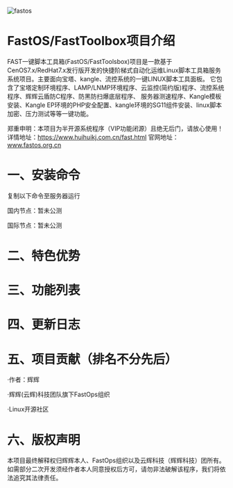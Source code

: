 ![fastos](https://images.gitee.com/uploads/images/2021/0301/185452_24a18d8a_1775201.png "uugai.com_1614595991588.png")
# FastOS/FastToolbox项目介绍
  FAST一键脚本工具箱(FastOS/FastToolsbox)项目是一款基于CenOS7.x/RedHat7.x发行版开发的快捷阶梯式自动化运维Linux脚本工具箱服务系统项目。主要面向宝塔、kangle、流控系统的一键LINUX脚本工具面板。 它包含了宝塔定制环境程序、LAMP/LNMP环境程序、云监控(简约版)程序、流控系统程序、辉辉云盾防C程序、防黑防扫爆底层程序、 服务器测速程序、Kangle模板安装、Kangle EP环境的PHP安全配置、kangle环境的SG11组件安装、linux脚本加密、压力测试等等一键功能。

郑重申明：本项目为半开源系统程序（VIP功能闭源）且绝无后门，请放心使用！
详情地址：https://www.huihuikj.com.cn/fast.html
官网地址：www.fastos.org.cn

# 一、安装命令
复制以下命令至服务器运行

国内节点：暂未公测

国际节点：暂未公测

# 二、特色优势


# 三、功能列表



# 四、更新日志


# 五、项目贡献（排名不分先后）
  ·作者：辉辉
  
  ·辉辉(云辉)科技团队旗下FastOps组织
  
  ·Linux开源社区
  
# 六、版权声明

本项目最终解释权归辉辉本人、FastOps组织以及云辉科技（辉辉科技）团所有。如需部分二次开发须经作者本人同意授权后方可，请勿非法破解该程序，我们将依法追究其法律责任。
